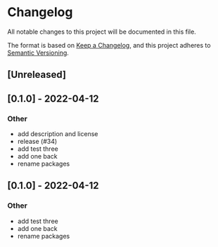 # Changelog
All notable changes to this project will be documented in this file.

The format is based on [Keep a Changelog](https://keepachangelog.com/en/1.0.0/),
and this project adheres to [Semantic Versioning](https://semver.org/spec/v2.0.0.html).

## [Unreleased]

## [0.1.0] - 2022-04-12

### Other
- add description and license
- release (#34)
- add test three
- add one back
- rename packages

## [0.1.0] - 2022-04-12

### Other
- add test three
- add one back
- rename packages
